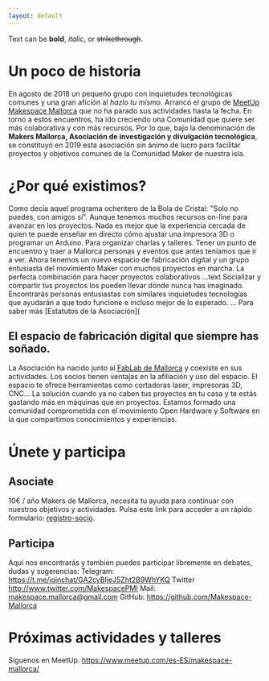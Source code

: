 ```yaml
---
layout: default
---
```


Text can be **bold**, _italic_, or ~~strikethrough~~.


# Un poco de historia
En agosto de 2018 un pequeño grupo con inquietudes tecnológicas comunes y una gran afición al _hazlo tu mismo_. Arrancó el grupo de [MeetUp Makespace Mallorca](https://www.meetup.com/es-ES/Meetup-de-Startups-de-tecnologia-en-Palma/?_locale=es-ES) que no ha parado sus actividades hasta la fecha. 
En torno a estos encuentros, ha ido creciendo una Comunidad que quiere ser más colaborativa y con más recursos. Por lo que, bajo la denominación de **Makers Mallorca, Asociación de investigación y divulgación tecnológica**, se constituyó en 2019 esta asociación sin ánimo de lucro para facilitar proyectos y objetivos comunes de la Comunidad Maker de nuestra isla. 

# ¿Por qué existimos?
Como decía aquel programa ochentero de la Bola de Cristal: "Solo no puedes, con amigos sí". Aunque tenemos muchos recursos on-line para avanzar en los proyectos. Nada es mejor que la experiencia cercada de quien te puede enseñar en directo cómo ajustar una impresora 3D o programar un Arduino. 
Para organizar charlas y talleres. Tener un punto de encuentro y traer a Mallorca personas y eventos que antes teníamos que ir a ver. 
Ahora tenemos un nuevo espacio de fabricación digital y un grupo entusiasta del movimiento Maker con muchos proyectos en marcha. La perfecta combinación para hacer proyectos colaborativos 
...text
Socializar y compartir tus proyectos los pueden llevar dónde nunca has imaginado. Encontrarás personas entusiastas con similares inquietudes tecnologías que ayudarán a que todo funcione e incluso mejor de lo esperado.
...
Para saber más 
[Estatutos de la Asociación](

## El espacio de fabricación digital que siempre has soñado.
La Asociación ha nacido junto al [FabLab de Mallorca](http://fablabmallorca.com/) y coexiste en sus actividades. Los socios tienen ventajas en la afiliación y uso del espacio. El espacio te ofrece herramientas como cortadoras laser, impresoras 3D, CNC… La solución cuando ya no caben tus proyectos en tu casa y te estás gastando más en máquinas que en proyectos.
Estamos formado una comunidad comprometida con el movimiento Open Hardware y Software en la que compartimos conocimientos y experiencias.

# Únete y participa
## Asociate
10€ / año
Makers de Mallorca, necesita tu ayuda para continuar con nuestros objetivos y actividades. 
Pulsa este link para acceder a un rápido formulario:
[registro-socio](./registro-socio.html).

## Participa
Aquí nos encontrarás y también puedes participar libremente en debates, dudas y sugerencias:
Telegram: 
https://t.me/joinchat/GA2cyBIjeJ5Zht2B9WhYKQ
Twitter
http://www.twitter.com/MakespacePMI
Mail:
makespace.mallorca@gmail.com
GitHub:
https://github.com/Makespace-Mallorca

# Próximas actividades y talleres
Síguenos en MeetUp.
https://www.meetup.com/es-ES/makespace-mallorca/
